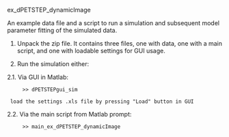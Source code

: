 ex_dPETSTEP_dynamicImage

An example data file and a script to run a simulation and subsequent model parameter fitting of the simulated data.

1.   Unpack the zip file. It contains three files, one with data, one with a main script, and one with loadable settings for GUI usage.

2.   Run the simulation either:

2.1. Via GUI in Matlab:
```
     >> dPETSTEPgui_sim
```	 
     load the settings .xls file by pressing "Load" button in GUI
	
2.2. Via the main script from Matlab prompt:
```
     >> main_ex_dPETSTEP_dynamicImage
```
